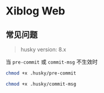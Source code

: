 # Xiblog Web

## 常见问题

> husky version: 8.x

当 `pre-commit` 或 `commit-msg` 不生效时

```bash
chmod +x .husky/pre-commit
```

```bash
chmod +x .husky/commit-msg
```

